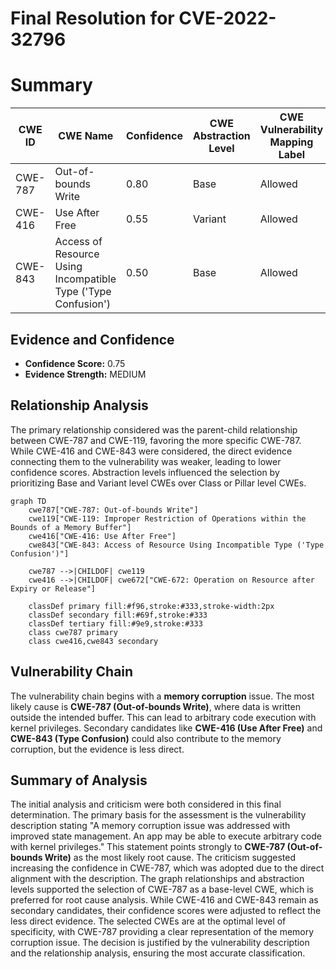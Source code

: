 # Final Resolution for CVE-2022-32796

# Summary
| CWE ID | CWE Name | Confidence | CWE Abstraction Level | CWE Vulnerability Mapping Label | CWE-Vulnerability Mapping Notes |
|---|---|---|---|---|---|
| CWE-787 | Out-of-bounds Write | 0.80 | Base | Allowed | Primary CWE |
| CWE-416 | Use After Free | 0.55 | Variant | Allowed | Secondary Candidate |
| CWE-843 | Access of Resource Using Incompatible Type ('Type Confusion') | 0.50 | Base | Allowed | Secondary Candidate |

## Evidence and Confidence

*   **Confidence Score:** 0.75
*   **Evidence Strength:** MEDIUM

## Relationship Analysis
The primary relationship considered was the parent-child relationship between CWE-787 and CWE-119, favoring the more specific CWE-787. While CWE-416 and CWE-843 were considered, the direct evidence connecting them to the vulnerability was weaker, leading to lower confidence scores. Abstraction levels influenced the selection by prioritizing Base and Variant level CWEs over Class or Pillar level CWEs.

```mermaid
graph TD
    cwe787["CWE-787: Out-of-bounds Write"]
    cwe119["CWE-119: Improper Restriction of Operations within the Bounds of a Memory Buffer"]
    cwe416["CWE-416: Use After Free"]
    cwe843["CWE-843: Access of Resource Using Incompatible Type ('Type Confusion')"]

    cwe787 -->|CHILDOF| cwe119
    cwe416 -->|CHILDOF| cwe672["CWE-672: Operation on Resource after Expiry or Release"]
    
    classDef primary fill:#f96,stroke:#333,stroke-width:2px
    classDef secondary fill:#69f,stroke:#333
    classDef tertiary fill:#9e9,stroke:#333
    class cwe787 primary
    class cwe416,cwe843 secondary
```

## Vulnerability Chain
The vulnerability chain begins with a **memory corruption** issue. The most likely cause is **CWE-787 (Out-of-bounds Write)**, where data is written outside the intended buffer. This can lead to arbitrary code execution with kernel privileges. Secondary candidates like **CWE-416 (Use After Free)** and **CWE-843 (Type Confusion)** could also contribute to the memory corruption, but the evidence is less direct.

## Summary of Analysis
The initial analysis and criticism were both considered in this final determination. The primary basis for the assessment is the vulnerability description stating "A memory corruption issue was addressed with improved state management. An app may be able to execute arbitrary code with kernel privileges." This statement points strongly to **CWE-787 (Out-of-bounds Write)** as the most likely root cause. The criticism suggested increasing the confidence in CWE-787, which was adopted due to the direct alignment with the description. The graph relationships and abstraction levels supported the selection of CWE-787 as a base-level CWE, which is preferred for root cause analysis. While CWE-416 and CWE-843 remain as secondary candidates, their confidence scores were adjusted to reflect the less direct evidence. The selected CWEs are at the optimal level of specificity, with CWE-787 providing a clear representation of the memory corruption issue. The decision is justified by the vulnerability description and the relationship analysis, ensuring the most accurate classification.